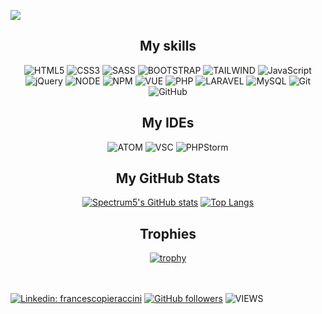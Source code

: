![](https://github.com/Spectrum5/Spectrum5/raw/output/dist/github-snake.svg)

<div align=center>
  <h2>My skills</h2>
  
![HTML5](https://img.shields.io/badge/html5-%23E34F26.svg?style=for-the-badge&logo=html5&logoColor=white)
![CSS3](https://img.shields.io/badge/css3-%231572B6.svg?style=for-the-badge&logo=css3&logoColor=white)
![SASS](https://img.shields.io/badge/Sass-CC6699?style=for-the-badge&logo=sass&logoColor=white)
![BOOTSTRAP](https://img.shields.io/badge/Bootstrap-563D7C?style=for-the-badge&logo=bootstrap&logoColor=white)
![TAILWIND](https://img.shields.io/badge/Tailwind_CSS-38B2AC?style=for-the-badge&logo=tailwind-css&logoColor=white)
![JavaScript](https://img.shields.io/badge/javascript-%23323330.svg?style=for-the-badge&logo=javascript&logoColor=%23F7DF1E)
![jQuery](https://img.shields.io/badge/jQuery-0769AD?style=for-the-badge&logo=jquery&logoColor=white)
![NODE](https://img.shields.io/badge/Node.js-43853D?style=for-the-badge&logo=node.js&logoColor=white)
![NPM](https://img.shields.io/badge/NPM-%23CB3837.svg?style=for-the-badge&logo=npm&logoColor=white)
![VUE](https://img.shields.io/badge/Vue.js-35495E?style=for-the-badge&logo=vuedotjs&logoColor=4FC08D)
![PHP](https://img.shields.io/badge/PHP-777BB4?style=for-the-badge&logo=php&logoColor=white)
![LARAVEL](https://img.shields.io/badge/Laravel-FF2D20?style=for-the-badge&logo=laravel&logoColor=white)
![MySQL](https://img.shields.io/badge/MySQL-00000F?style=for-the-badge&logo=mysql&logoColor=white)
![Git](https://img.shields.io/badge/git-%23F05033.svg?style=for-the-badge&logo=git&logoColor=white)
![GitHub](https://img.shields.io/badge/github-%23121011.svg?style=for-the-badge&logo=github&logoColor=white)
</div>
  
<div align=center>
  <h2>My IDEs</h2>
  
  ![ATOM](https://img.shields.io/badge/Atom-66595C?style=for-the-badge&logo=Atom&logoColor=white)
  ![VSC](https://img.shields.io/badge/Visual_Studio_Code-0078D4?style=for-the-badge&logo=visual%20studio%20code&logoColor=white)
  ![PHPStorm](http://img.shields.io/badge/-PHPStorm-181717?style=for-the-badge&logo=phpstorm&logoColor=white)
</div>

<div align="center" >
<h2>My GitHub Stats</h2>

[![Spectrum5's GitHub stats](https://github-readme-stats.vercel.app/api?username=Spectrum5&show_icons=true&theme=dark&hide=contribs)]([https://github.com/Spectrum5/github-readme-stats](https://github-readme-stats.vercel.app/api?username=Spectrum5&show_icons=true&theme=dark&hide=contribs)) 
[![Top Langs](https://github-readme-stats.vercel.app/api/top-langs/?username=Spectrum5&layout=compact&theme=dark)]([https://github.com/Spectrum5/github-readme-stats](https://github-readme-stats.vercel.app/api/top-langs/?username=Spectrum5&layout=compact&theme=dark))
</div>
  
<div align=center>
  <h2>Trophies</h2>
  
  [![trophy](https://github-profile-trophy.vercel.app/?username=Spectrum5&theme=darkhub&row=1)](https://github.com/ryo-ma/github-profile-trophy)
</div>
  
  <br><br>
[![Linkedin: francescopieraccini](https://img.shields.io/badge/-Sergiotosku-blue?style=flat-square&logo=Linkedin&logoColor=white&link=https://www.linkedin.com/in/sergiotosku)](https://www.linkedin.com/in/sergio-tosku-3b7562181/)
[![GitHub followers](https://img.shields.io/github/followers/Spectrum5?label=Follow&style=social)](https://github.com/Spectrum5)
![VIEWS](https://komarev.com/ghpvc/?username=Spectrum5)
